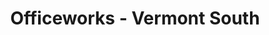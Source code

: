 ---
title: "Officeworks - Vermont South"
url: /vermont-south/officeworks-vermont-south/
shop: office supplies
---